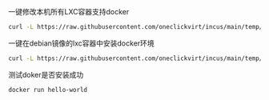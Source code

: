一键修改本机所有LXC容器支持docker

```bash
curl -L https://raw.githubusercontent.com/oneclickvirt/incus/main/temp/cus_all_sup_docker.sh -o cus_all_sup_docker.sh && chmod +x cus_all_sup_docker.sh && bash cus_all_sup_docker.sh
```

一键在debian镜像的lxc容器中安装docker环境

```bash
curl -L https://raw.githubusercontent.com/oneclickvirt/incus/main/temp/debian_docker_support.sh -o debian_docker_support.sh && chmod +x debian_docker_support.sh && bash debian_docker_support.sh
```

测试doker是否安装成功

```bash
docker run hello-world
```
